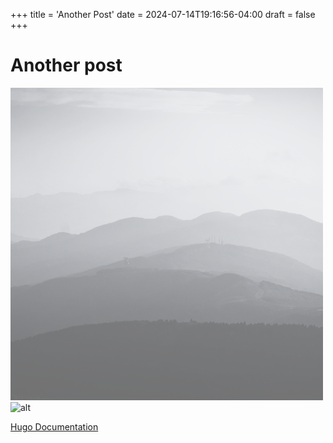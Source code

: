 +++
title = 'Another Post'
date = 2024-07-14T19:16:56-04:00
draft = false
+++


# Another post 


![alt](mountain1.png)
![alt](test_imgae.svg)

[Hugo Documentation](https://gohugo.io/documentation/)


<script src="https://cdn.jsdelivr.net/npm/p5@1.4.0/lib/p5.js"></script> <!-- load p5.js from CDN--> 
<script src="/js/particles.js"></script> <!-- this will pick our script  -->

<div id="particles-holder"> <!-- this sets the position of the script -->
</div>


